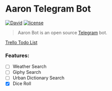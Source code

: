 # Aaron Telegram Bot
[![David](https://img.shields.io/david/KierenBP/dixon-telegram.svg)]()
[![license](https://img.shields.io/github/license/KierenBP/dixon-telegram.svg)]()

> Aaron Bot is an open source [Telegram](http://telegram.org) bot.

[Trello Todo List](https://trello.com/b/msinP5Qy)
### Features:
* [ ] Weather Search
* [ ] Giphy Search
* [ ] Urban Dictionary Search
* [x] Dice Roll
